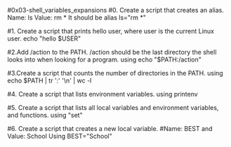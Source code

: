 #0x03-shell_variables_expansions
#0. Create a script that creates an alias. Name: ls Value: rm *
It should be alias ls="rm *"

#1. Create a script that prints hello user, where user is the current Linux user.
echo "hello $USER"

#2.Add /action to the PATH. /action should be the last directory the shell looks into when looking for a program.
using echo "$PATH:/action" 

#3.Create a script that counts the number of directories in the PATH.
using echo $PATH | tr ':' '\n' | wc -l

#4. Create a script that lists environment variables.
using printenv

#5. Create a script that lists all local variables and environment variables, and functions.
using "set"

#6. Create a script that creates a new local variable.
#Name: BEST and Value: School
Using BEST="School"
